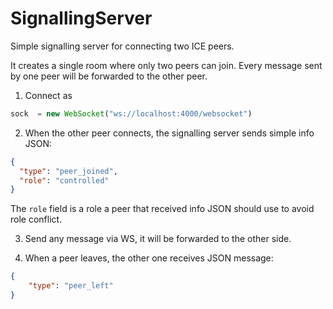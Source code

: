 # SignallingServer

Simple signalling server for connecting two ICE peers.

It creates a single room where only two peers can join. 
Every message sent by one peer will be forwarded to the other peer.


1. Connect as 

```js
sock  = new WebSocket("ws://localhost:4000/websocket")
```

2. When the other peer connects, the signalling server sends simple info JSON:

```json
{
  "type": "peer_joined", 
  "role": "controlled"
}
```

The `role` field is a role a peer that received info JSON should use to avoid role conflict.

3. Send any message via WS, it will be forwarded to the other side.

4. When a peer leaves, the other one receives JSON message:

```json
{
    "type": "peer_left"
}
```
